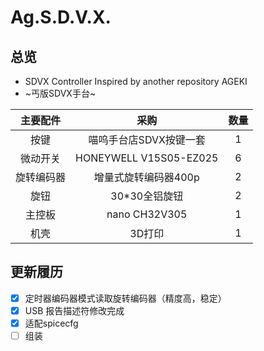 # Ag.S.D.V.X.

## 总览

- SDVX Controller
  Inspired by another repository AGEKI
- ~丐版SDVX手台~

|      主要配件   | 采购   |  数量  |
| :--------:| :-----:  | :----:  |
| 按键 | 喵呜手台店SDVX按键一套 |1|
|  微动开关| HONEYWELL V15S05-EZ025|6|
|旋转编码器|增量式旋转编码器400p |2|
|旋钮|30*30全铝旋钮|2|
|主控板|nano CH32V305|1|
|机壳|3D打印|1|

## 更新履历

- [x] 定时器编码器模式读取旋转编码器（精度高，稳定）
- [x] USB 报告描述符修改完成
- [x] 适配spicecfg
- [ ] 组装
